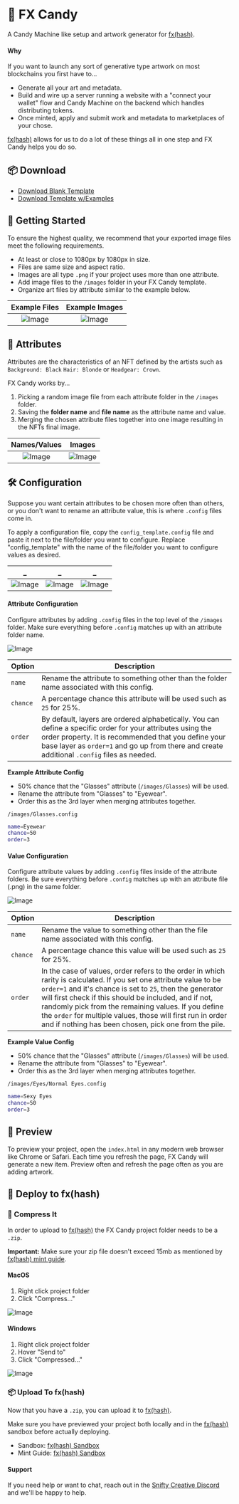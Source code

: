 # 🍬 FX Candy 
A Candy Machine like setup and artwork generator for [fx(hash)](https://www.fxhash.xyz/).

#### Why
If you want to launch any sort of generative type artwork on most blockchains you first have to...
- Generate all your art and metadata.
- Build and wire up a server running a website with a "connect your wallet" flow and Candy Machine on the backend which handles distributing tokens.
- Once minted, apply and submit work and metadata to marketplaces of your chose.

[fx(hash)](https://www.fxhash.xyz/) allows for us to do a lot of these things all in one step and FX Candy helps you do so.

## 📦 Download
- [Download Blank Template]()
- [Download Template w/Examples]()

## 🤝 Getting Started

To ensure the highest quality, we recommend that your exported image files meet the following requirements.
- At least or close to 1080px by 1080px in size.
- Files are same size and aspect ratio.
- Images are all type `.png` if your project uses more than one attribute.
- Add image files to the `/images` folder in your FX Candy template.
- Organize art files by attribute similar to the example below.

Example Files            |  Example Images
:-------------------------:|:-------------------------:
![Image](./doc/example-files.png) |  ![Image](./doc/example-layers.png)

## 🎨 Attributes
Attributes are the characteristics of an NFT defined by the artists such as `Background: Black` `Hair: Blonde` or `Headgear: Crown`.

FX Candy works by...
1. Picking a random image file from each attribute folder in the `/images` folder.
2. Saving the **folder name** and **file name** as the attribute name and value.
3. Merging the chosen attribute files together into one image resulting in the NFTs final image.

Names/Values            |  Images
:-------------------------:|:-------------------------:
![Image](./doc/example-attributes.png) |  ![Image](./doc/example-result.png)

## 🛠 Configuration
Suppose you want certain attributes to be chosen more often than others, or you don't want to rename an attribute value, this is where `.config` files come in.

To apply a configuration file, copy the `config_template.config` file and paste it next to the file/folder you want to configure. Replace "config_template" with the name of the file/folder you want to configure values as desired.

_            |  _   | _
:-------------------------:|:-------------------------:|:-------------------------:
![Image](./doc/example-attribute-config.png) |  ![Image](./doc/example-attribute-value-config.png) | ![Image](./doc/example-full-config.png)


#### Attribute Configuration
Configure attributes by adding `.config` files in the top level of the `/images` folder. Make sure everything before `.config` matches up with an attribute folder name.

![Image](./doc/example-attribute-config.png)

| Option | Description |
| - | - |
| `name` | Rename the attribute to something other than the folder name associated with this config. |
| `chance` | A percentage chance this attribute will be used such as `25` for 25%. | After all defined chances have been choses or not chosen
| `order` | By default, layers are ordered alphabetically. You can define a specific order for your attributes using the order property. It is recommended that you define your base layer as `order=1` and go up from there and create additional `.config` files as needed.

**Example Attribute Config**
- 50% chance that the "Glasses" attribute (`/images/Glasses`) will be used.
- Rename the attribute from "Glasses" to "Eyewear".
- Order this as the 3rd layer when merging attributes together.

`/images/Glasses.config`
```bash
name=Eyewear
chance=50
order=3
```


#### Value Configuration
Configure attribute values by adding `.config` files inside of the attribute folders. Be sure everything before `.config` matches up with an attribute file (.png) in the same folder.

![Image](./doc/example-attribute-value-config.png)

| Option | Description |
| - | - |
| `name` | Rename the value to something other than the file name associated with this config. |
| `chance` | A percentage chance this value will be used such as `25` for 25%. | After all defined chances have been choses or not chosen.
| `order` | In the case of values, order refers to the order in which rarity is calculated. If you set one attribute value to be `order=1` and it's chance is set to `25`, then the generator will first check if this should be included, and if not, randomly pick from the remaining values. If you define the `order` for multiple values, those will first run in order and if nothing has been chosen, pick one from the pile.

**Example Value Config**
- 50% chance that the "Glasses" attribute (`/images/Glasses`) will be used.
- Rename the attribute from "Glasses" to "Eyewear".
- Order this as the 3rd layer when merging attributes together.

`/images/Eyes/Normal Eyes.config`
```bash
name=Sexy Eyes
chance=50
order=3
```


## 👀 Preview
To preview your project, open the `index.html` in any modern web browser like Chrome or Safari. Each time you refresh the page, FX Candy will generate a new item. Preview often and refresh the page often as you are adding artwork.

## 🚀 Deploy to fx(hash)

### 📁 Compress It
In order to upload to [fx(hash)](https://www.fxhash.xyz/) the FX Candy project folder needs to be a `.zip`.

**Important:** Make sure your zip file doesn't exceed 15mb as mentioned by [fx(hash) mint guide](https://www.fxhash.xyz/articles/guide-mint-generative-token).

#### MacOS
1. Right click project folder
2. Click "Compress..."

![Image](./doc/mac-zip.gif)

#### Windows
1. Right click project folder
2. Hover "Send to"
3. Click "Compressed..."

![Image](./doc/windows-zip.gif)

### 📦 Upload To fx(hash)
Now that you have a `.zip`, you can upload it to [fx(hash)](https://www.fxhash.xyz/).

Make sure you have previewed your project both locally and in the [fx(hash)](https://www.fxhash.xyz/) sandbox before actually deploying.

- Sandbox: [fx(hash) Sandbox](https://www.fxhash.xyz/sandbox)
- Mint Guide: [fx(hash) Sandbox](https://www.fxhash.xyz/articles/guide-mint-generative-token)

#### Support
If you need help or want to chat, reach out in the [Snifty Creative Discord](https://discord.com/invite/ahstt6BwyS) and we'll be happy to help. 